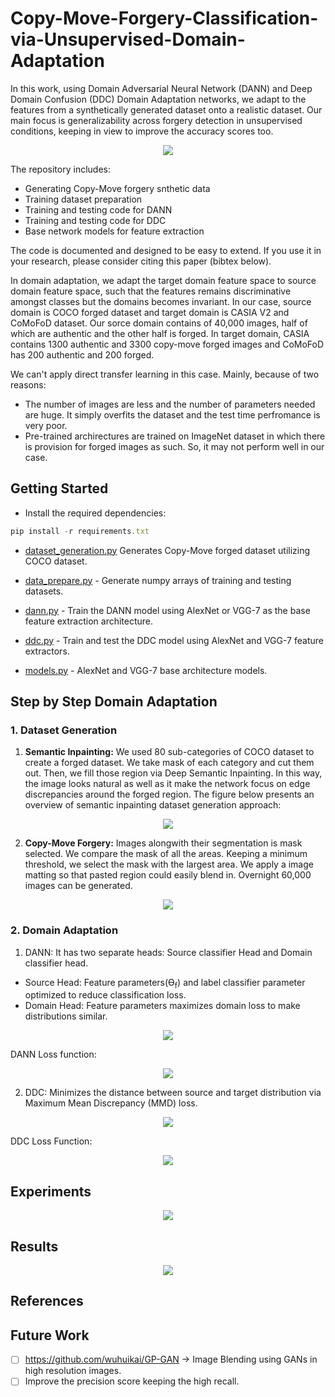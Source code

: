 # Copy-Move-Forgery-Classification-via-Unsupervised-Domain-Adaptation

In this work, using Domain Adversarial Neural Network (DANN) and Deep Domain Confusion (DDC) Domain Adaptation networks, we adapt to the features from a synthetically generated dataset onto a realistic dataset. Our main focus is generalizability across forgery detection in unsupervised conditions, keeping in view to improve the accuracy scores too. 

<p align="center">
  <img src="https://user-images.githubusercontent.com/22872200/75251987-bef28d80-5801-11ea-9a15-7625e621368a.png">
</p>

The repository includes:
* Generating Copy-Move forgery snthetic data
* Training dataset preparation
* Training and testing code for DANN
* Training and testing code for DDC
* Base network models for feature extraction

The code is documented and designed to be easy to extend. If you use it in your research, please consider citing this paper (bibtex below). 

In domain adaptation, we adapt the target domain feature space to source domain feature space, such that the features remains discriminative amongst classes but the domains becomes invariant. In our case, source domain is COCO forged dataset and target domain is CASIA V2 and CoMoFoD dataset. Our sorce domain contains of 40,000 images, half of which are authentic and the other half is forged. In target domain, CASIA contains 1300 authentic and 3300 copy-move forged images and CoMoFoD has 200 authentic and 200 forged.

We can't apply direct transfer learning in this case. Mainly, because of two reasons:
* The number of images are less and the number of parameters needed are huge. It simply overfits the dataset and the test time perfromance is very poor.
* Pre-trained archirectures are trained on ImageNet dataset in which there is provision for forged images as such. So, it may not perform well in our case.

## Getting Started

* Install the required dependencies:
 ```javascript
 pip install -r requirements.txt
 ```
* [dataset_generation.py]() Generates Copy-Move forged dataset utilizing COCO dataset.

* [data_prepare.py](https://github.com/AKASH2907/Copy-Move-Forgery-Classification-via-Unsupervised-Domain-Adaptation/blob/master/data_prepare.py) - Generate numpy arrays of training and testing datasets.

* [dann.py](https://github.com/AKASH2907/Copy-Move-Forgery-Classification-via-Unsupervised-Domain-Adaptation/blob/master/dann_keras.py) - Train the DANN model using AlexNet or VGG-7 as the base feature extraction architecture.

* [ddc.py]() - Train and test the DDC model using AlexNet and VGG-7 feature extractors.

* [models.py](https://github.com/AKASH2907/Copy-Move-Forgery-Classification-via-Unsupervised-Domain-Adaptation/blob/master/models.py) - AlexNet and VGG-7 base architecture models.

## Step by Step Domain Adaptation

### 1. Dataset Generation

1) **Semantic Inpainting:** We used 80 sub-categories of COCO dataset to create a forged dataset. We take mask of each category and cut them out. Then, we fill those region via Deep Semantic Inpainting. In this way, the image looks natural as well as it make the network focus on edge discrepancies around the forged region. The figure below presents an overview of semantic inpainting dataset generation approach:

<p align="center">
  <img src="https://user-images.githubusercontent.com/22872200/75569484-354df480-5a7b-11ea-8f9e-eda5b54c6253.png">
</p>

2) **Copy-Move Forgery:** Images alongwith their segmentation is mask selected. We compare the mask of all the areas. Keeping a minimum threshold, we select the mask with the largest area. We apply a image matting so that pasted region could easily blend in. Overnight 60,000 images can be generated.

<p align="center">
  <img src="https://user-images.githubusercontent.com/22872200/75569534-4d257880-5a7b-11ea-8636-3495d521d478.png">
</p>

### 2. Domain Adaptation 

1) DANN: It has two separate heads: Source classifier Head and Domain classifier head.
  * Source Head: Feature parameters(ϴ<sub>f</sub>) and label classifier parameter optimized to reduce classification loss.
  * Domain Head: Feature parameters maximizes domain loss to make distributions similar.

<p align="center">
  <img src="https://user-images.githubusercontent.com/22872200/75569727-b0170f80-5a7b-11ea-9d33-7ea3c6467d24.png">
</p>

DANN Loss function:

<p align="center">
  <img src="https://user-images.githubusercontent.com/22872200/75612024-d2755f80-5b45-11ea-9c96-f68e512c6cbc.png">
</p>

2) DDC: Minimizes the distance between source and target distribution via Maximum Mean Discrepancy (MMD) loss. 

<p align="center">
  <img src="https://user-images.githubusercontent.com/22872200/75569759-c1f8b280-5a7b-11ea-8740-a4b1e0b75de5.png">
</p>

DDC Loss Function:

<p align="center">
  <img src="https://user-images.githubusercontent.com/22872200/75612038-f5a00f00-5b45-11ea-9809-7052ae5a938d.png">
</p>

## Experiments

<p align="center">
  <img src="https://user-images.githubusercontent.com/22872200/75570108-77c40100-5a7c-11ea-8ddf-e03f00fb27a7.png">
</p>

## Results

<p align="center">
  <img src="https://user-images.githubusercontent.com/22872200/75569630-7cd48080-5a7b-11ea-9403-b95c5791f0af.png">
</p>


## References


## Future Work
- [ ] https://github.com/wuhuikai/GP-GAN -> Image Blending using GANs in high resolution images.
- [ ] Improve the precision score keeping the high recall.
